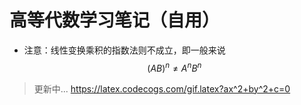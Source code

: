 高等代数学习笔记（自用）
====
* 注意：线性变换乘积的指数法则不成立，即一般来说
$$(AB)^n\neq A^nB^n$$

>更新中...
https://latex.codecogs.com/gif.latex?ax^2+by^2+c=0
